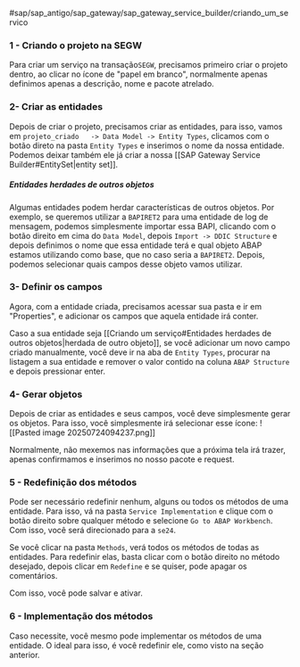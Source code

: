 #sap/sap_antigo/sap_gateway/sap_gateway_service_builder/criando_um_servico

### 1 - Criando o projeto na SEGW
Para criar um serviço na transação`SEGW`, precisamos primeiro criar o projeto dentro, ao clicar no ícone de "papel em branco", normalmente apenas definimos apenas a descrição, nome e pacote atrelado.

### 2- Criar as entidades
Depois de criar o projeto, precisamos criar as entidades, para isso, vamos em `projeto_criado   -> Data Model -> Entity Types`, clicamos com o botão direto na pasta `Entity Types` e inserimos o nome da nossa entidade. Podemos deixar também ele já criar a nossa [[SAP Gateway Service Builder#EntitySet|entity set]].

##### Entidades herdades de outros objetos
Algumas entidades podem herdar características de outros objetos. Por exemplo, se queremos utilizar a `BAPIRET2` para uma entidade de log de mensagem, podemos simplesmente importar essa BAPI, clicando com o botão direito em cima do `Data Model`, depois `Import -> DDIC Structure` e depois definimos o nome que essa entidade terá e qual objeto ABAP estamos utilizando como base, que no caso seria a `BAPIRET2`. Depois, podemos selecionar quais campos desse objeto vamos utilizar.

### 3- Definir os campos
Agora, com a entidade criada, precisamos acessar sua pasta e ir em "Properties", e adicionar os campos que aquela entidade irá conter.

Caso a sua entidade seja [[Criando um serviço#Entidades herdades de outros objetos|herdada de outro objeto]], se você adicionar um novo campo criado manualmente, você deve ir na aba de `Entity Types`, procurar na listagem a sua entidade e remover o valor contido na coluna `ABAP Structure` e depois pressionar enter.

### 4- Gerar objetos
Depois de criar as entidades e seus campos, você deve simplesmente gerar os objetos. Para isso, você simplesmente irá selecionar esse ícone: ![[Pasted image 20250724094237.png]]

Normalmente, não mexemos nas informações que a próxima tela irá trazer, apenas confirmamos e inserimos no nosso pacote e request. 

### 5 - Redefinição dos métodos
Pode ser necessário redefinir nenhum, alguns ou todos os métodos de uma entidade. Para isso, vá na pasta `Service Implementation` e clique com o botão direito sobre qualquer método e selecione `Go to ABAP Workbench`.  Com isso, você será direcionado para a `se24`. 

Se você clicar na pasta `Methods`, verá todos os métodos de todas as entidades. Para redefinir elas, basta clicar com o botão direito no método desejado, depois clicar em `Redefine` e se quiser, pode apagar os comentários.

Com isso, você pode salvar e ativar.

### 6 - Implementação dos métodos
Caso necessite, você mesmo pode implementar os métodos de uma entidade. O ideal para isso, é você redefinir ele, como visto na seção anterior.